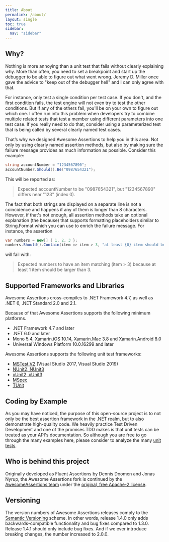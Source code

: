 ```yaml
---
title: About
permalink: /about/
layout: single
toc: true
sidebar:
  nav: "sidebar"
---
```


## Why?

Nothing is more annoying than a unit test that fails without clearly explaining why. More than often, you need to set a breakpoint and start up the debugger to be able to figure out what went wrong. Jeremy D. Miller once gave the advice to "keep out of the debugger hell" and I can only agree with that.

For instance, only test a single condition per test case. If you don't, and the first condition fails, the test engine will not even try to test the other conditions. But if any of the others fail, you'll be on your own to figure out which one. I often run into this problem when developers try to combine multiple related tests that test a member using different parameters into one test case. If you really need to do that, consider using a parameterized test that is being called by several clearly named test cases.

That’s why we designed Awesome Assertions to help you in this area. Not only by using clearly named assertion methods, but also by making sure the failure message provides as much information as possible. Consider this example:

```csharp
string accountNumber = "1234567890";
accountNumber.Should().Be("0987654321");
```

This will be reported as:

> Expected accountNumber to be
"0987654321", but
"1234567890" differs near "123" (index 0).

The fact that both strings are displayed on a separate line is not a coincidence and happens if any of them is longer than 8 characters. However, if that's not enough, all assertion methods take an optional explanation (the because) that supports formatting placeholders similar to String.Format which you can use to enrich the failure message. For instance, the assertion

```csharp
var numbers = new[] { 1, 2, 3 };
numbers.Should().Contain(item => item > 3, "at least {0} item should be larger than 3", 1);
```

will fail with:

> Expected numbers to have an item matching (item > 3) because at least 1 item should be larger than 3.

## Supported Frameworks and Libraries

Awesome Assertions cross-compiles to .NET Framework 4.7, as well as .NET 6, .NET Standard 2.0 and 2.1.

Because of that Awesome Assertions supports the following minimum platforms.

* .NET Framework 4.7 and later
* .NET 6.0 and later
* Mono 5.4, Xamarin.iOS 10.14, Xamarin.Mac 3.8 and Xamarin.Android 8.0
* Universal Windows Platform 10.0.16299 and later

Awesome Assertions supports the following unit test frameworks:

* [MSTest V2](https://github.com/Microsoft/testfx) (Visual Studio 2017, Visual Studio 2019)
* [NUnit2, NUnit3](http://www.nunit.org/)
* [xUnit2, xUnit3](https://github.com/xunit/xunit/releases)
* [MSpec](https://github.com/machine/machine.specifications)
* [TUnit](https://github.com/thomhurst/TUnit)

## Coding by Example

As you may have noticed, the purpose of this open-source project is to not only be the best assertion framework in the .NET realm, but to also demonstrate high-quality code.
We heavily practice Test Driven Development and one of the promises TDD makes is that unit tests can be treated as your API's documentation.
So although you are free to go through the many examples here, please consider to analyze the many [unit tests](https://github.com/awesomeassertions/awesomeassertions/tree/main/Tests/FluentAssertions.Specs).

## Who is behind this project

Originally developed as Fluent Assertions by Dennis Doomen and Jonas Nyrup, the Awesome Assertions fork is continued by the [AwesomeAssertions team](https://github.com/orgs/AwesomeAssertions/people) under the [original, free Apache-2 license](https://github.com/AwesomeAssertions/AwesomeAssertions/blob/main/LICENSE).

## Versioning

The version numbers of Awesome Assertions releases comply to the [Semantic Versioning](http://semver.org/) scheme. In other words, release 1.4.0 only adds backwards-compatible functionality and bug fixes compared to 1.3.0. Release 1.4.1 should only include bug fixes. And if we ever introduce breaking changes, the number increased to 2.0.0.
